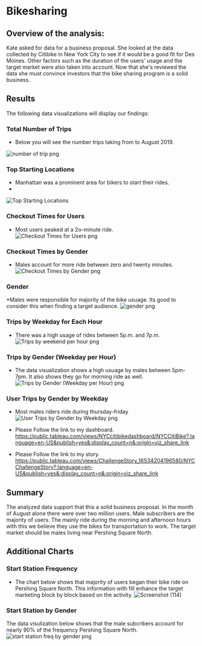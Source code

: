 # Bikesharing

## Overview of the analysis:
Kate asked for data for a business proposal. She looked at the data collected by Citibike in New York City to see if it would be a good fit for Des Moines. Other factors such as the duration of the users' usage and the target market were also taken into account. Now that she's reviewed the data she must convince investors that the bike sharing program is a solid business.

## Results 
The following data visualizations will display our findings:

### Total Number of Trips 
* Below you will see the number trips taking from to August 2019.

![number of trip png](https://user-images.githubusercontent.com/96156893/170094044-a00b8189-9702-4c75-b514-260f4e87c6e8.png)


### Top Starting Locations 
* Manhattan was a prominent area for bikers to start their rides.
* 
![Top Starting Locations](https://user-images.githubusercontent.com/96156893/170094059-e01cdc42-23ce-49c3-bf84-6dc37d58aeba.png)

### Checkout Times for Users 
* Most users peaked at a 2o-minute ride. 
![Checkout Times for Users png](https://user-images.githubusercontent.com/96156893/170094096-6d3dc914-880e-4480-9a6d-378d4a739e20.png)

### Checkout Times by Gender
* Males account for more ride between zero and twenty minutes.
![Checkout Times by Gender png](https://user-images.githubusercontent.com/96156893/170094107-a23a7232-798e-41f1-9a13-fe90e9c88b59.png)

### Gender
*Males were responsible for majority of the bike usuage. Its good to consider this when finding a target audience.
![gender png](https://user-images.githubusercontent.com/96156893/170094162-48ebb8a9-1211-42da-beb8-510b11b7d21d.png)

### Trips by Weekday for Each Hour
* There was a high usage of rides between 5p.m. and 7p.m.
![Trips by weekend per hour png](https://user-images.githubusercontent.com/96156893/170094190-77f4b5f8-8772-460c-b366-cacbf22108ed.png)

### Trips by Gender (Weekday per Hour)
* The data visualization shows a high usuage by males between 5pm-7pm. It also shows they go for morning ride as well.
![Trips by Gender (Weekday per Hour) png](https://user-images.githubusercontent.com/96156893/170094194-c3184f26-76e6-4b14-8381-95462932b6f8.png)

### User Trips by Gender by Weekday
* Most males riders ride during thursday-friday
![User Trips by Gender by Weekday png](https://user-images.githubusercontent.com/96156893/170094231-cb2e4ea2-7dbb-4aad-9258-8c5d9f095b66.png)

* Please Follow the link to my dashboard. 
https://public.tableau.com/views/NYCcitibikedashboard/NYCCitiBike?:language=en-US&publish=yes&:display_count=n&:origin=viz_share_link

* Please Follow the link to my story. 
https://public.tableau.com/views/ChallengeStory_16534204196580/NYCChallengeStory?:language=en-US&publish=yes&:display_count=n&:origin=viz_share_link

## Summary 
The analyzed data support that this a solid business proposal. In the month of August alone there were over two million users. Male subscribers are the majority of users. The mainly ride during the morning and afternoon hours with this we believe they use the bikes for transportation to work.  The target market should be males living near Pershing Square North. 

## Additional Charts 
### Start Station Frequency 
* The chart below shows that majority of users began their bike ride on Pershing Square North. This information with fill enhance the target marketing block by block based on the activity. 
![Screenshot (114)](https://user-images.githubusercontent.com/96156893/170112313-1402544f-f63a-482f-9ce9-0f010a9b9430.png)
### Start Station by Gender 
The data visulization below shows that the male subcribers account for nearly 90% of the frequency Pershing Square North. 
![start station freq by gender png](https://user-images.githubusercontent.com/96156893/170114788-81183012-8830-4579-9a66-90ed100c973e.png)

